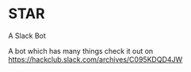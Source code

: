 # STAR
A Slack Bot

A bot which has many things
check it out on https://hackclub.slack.com/archives/C095KDQD4JW
